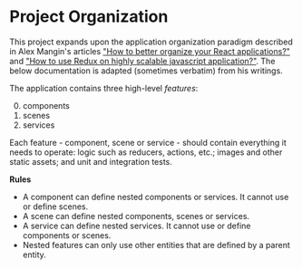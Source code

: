 # Project Organization

This project expands upon the application organization paradigm described in Alex Mangin's articles ["How to better organize your React applications?"](https://medium.com/@alexmngn/how-to-better-organize-your-react-applications-2fd3ea1920f1#.w4pjso43c) and ["How to use Redux on highly scalable javascript application?"](https://medium.com/@alexmngn/how-to-use-redux-on-highly-scalable-javascript-applications-4e4b8cb5ef38#.ttn878sh9). The below documentation is adapted (sometimes verbatim) from his writings.

The application contains three high-level _features_:

0. components
0. scenes
0. services

Each feature - component, scene or service - should contain everything it needs to operate: logic such as reducers, actions, etc.; images and other static assets; and unit and integration tests.

**Rules**

- A component can define nested components or services. It cannot use or define scenes.
- A scene can define nested components, scenes or services.
- A service can define nested services. It cannot use or define components or scenes.
- Nested features can only use other entities that are defined by a parent entity.
